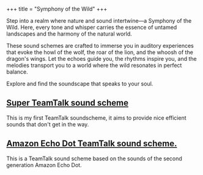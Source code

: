 +++
title = "Symphony of the Wild"
+++

Step into a realm where nature and sound intertwine—a Symphony of the Wild. Here, every tone and whisper carries the essence of untamed landscapes and the harmony of the natural world.  

These sound schemes are crafted to immerse you in auditory experiences that evoke the howl of the wolf, the roar of the lion, and the whoosh of the dragon's wings. Let the echoes guide you, the rhythms inspire you, and the melodies transport you to a world where the wild resonates in perfect balance.  

Explore and find the soundscape that speaks to your soul.  

## [Super TeamTalk sound scheme](/projects/soundschemes/supertt/supertt_V3.2.7z)
This is my first TeamTalk soundscheme, it aims to provide nice efficient sounds that don't get in the way.

## [Amazon Echo Dot TeamTalk sound scheme.](/projects/soundschemes/tt_echo_dot.zip)
This is a TeamTalk sound scheme based on the sounds of the second generation Amazon Echo Dot.
